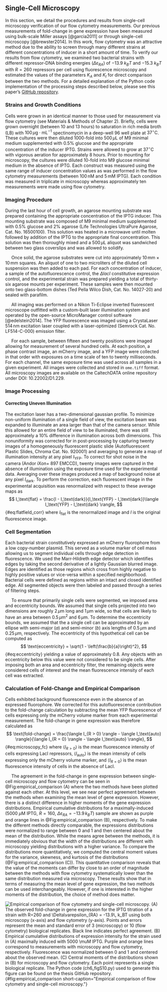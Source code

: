 ## Single-Cell Microscopy

In this section, we detail the procedures and results from single-cell
microscopy verification of our flow cytometry measurements. Our previous
measurements of fold-change in gene expression have been measured using
bulk-scale Miller assays [@garcia2011] or through single-cell microscopy [@brewster2014]. In this
work, flow cytometry was an attractive method due to the ability to
screen through many different strains at different concentrations of
inducer in a short amount of time. To verify our results from flow
cytometry, we examined two bacterial strains with different
repressor-DNA binding energies ($\Delta\varepsilon_{RA}$) of
$-13.9~k_BT$ and $-15.3~k_BT$ with $R = 260$ repressors per cell
using fluorescence microscopy and estimated the values of the parameters
$K_A$ and $K_I$ for direct comparison between the two methods. For a
detailed explanation of the Python code implementation of the processing
steps described below, please see this paper’s [GitHub
repository](https://rpgroup-pboc.github.io/mwc_induction/code/notebooks/unsupervised_gating.html).


### Strains and Growth Conditions

Cells were grown in an identical manner to those used for measurement
via flow cytometry (see Materials \& Methods of Chapter 2). Briefly, cells
were grown overnight (between 10 and 13 hours) to saturation in rich media
broth (LB) with $100\,\mu\text{g} \cdot \text{mL}^{-1}$ spectinomycin in a
deep-well 96 well plate at $37^\circ \text{C}$. These cultures were then
diluted 1000-fold into $500\,\mu\text{L}$ of M9 minimal medium supplemented
with 0.5% glucose and the appropriate concentration of the inducer IPTG.
Strains were allowed to grow at $37^\circ \text{C}$ with vigorous aeration
for approximately 8 hours. Prior to mounting for microscopy, the cultures
were diluted 10-fold into M9 glucose minimal medium in the absence of IPTG.
Each construct was measured using the same range of inducer concentration
values as was performed in the flow cytometry measurements (between
$100\,\text{nM}$ and $5\,\text{mM}$ IPTG). Each condition was measured in
triplicate in microscopy whereas approximately ten measurements were made
using flow cytometry.

### Imaging Procedure

During the last hour of cell growth, an agarose mounting substrate was
prepared containing the appropriate concentration of the IPTG inducer.
This mounting substrate was composed of M9 minimal medium supplemented
with 0.5% glucose and 2% agarose (Life Technologies UltraPure Agarose,
Cat. No. 16500100). This solution was heated in a microwave until molten
followed by addition of the IPTG to the appropriate final concentration.
This solution was then thoroughly mixed and a $500\,\mu\text{L}$
aliquot was sandwiched between two glass coverslips and was allowed to
solidify.

&nbsp;&nbsp;&nbsp;&nbsp;&nbsp;Once solid, the agarose substrates were cut
into approximately $10\,\text{mm}\times 10\,\text{mm}$ squares. An aliquot of
one to two microliters of the diluted cell suspension was then added to each
pad. For each concentration of inducer, a sample of the autofluorescence
control, the $\Delta lacI$ constitutive expression control, and the
experimental strain was prepared yielding a total of thirty-six agarose
mounts per experiment. These samples were then mounted onto two glass-bottom
dishes (Ted Pella Wilco Dish, Cat. No. 14027-20) and sealed with parafilm.

&nbsp;&nbsp;&nbsp;&nbsp;&nbsp;All imaging was performed on a Nikon Ti-Eclipse
inverted fluorescent microscope outfitted with a custom-built laser
illumination system and operated by the open-source MicroManager control
software [@edelstein2014]. The YFP fluorescence was imaged using a CrystaLaser
$514\,\text{nm}$ excitation laser coupled with a laser-optimized (Semrock
Cat. No. LF514-C-000) emission filter.

&nbsp;&nbsp;&nbsp;&nbsp;&nbsp;For each sample, between fifteen and twenty
positions were imaged allowing for measurement of several hundred cells. At each
position, a
phase contrast image, an mCherry image, and a YFP image were collected
in that order with exposures on a time scale of ten to twenty
milliseconds. For each channel, the same exposure time was used across
all samples in a given experiment. All images were collected and stored
in `ome.tiff` format. All microscopy images are available on the
CaltechDATA online repository under DOI: 10.22002/D1.229.

### Image Processing

#### Correcting Uneven Illumination

The excitation laser has a two-dimensional gaussian profile. To minimize
non-uniform illumination of a single field of view, the excitation beam
was expanded to illuminate an area larger than that of the camera
sensor. While this allowed for an entire field of view to be
illuminated, there was still approximately a 10% difference in
illumination across both dimensions. This nonuniformity was corrected
for in post-processing by capturing twenty images of a homogeneously
fluorescent plastic slide (Autofluorescent Plastic Slides, Chroma Cat.
No. 920001) and averaging to generate a map of illumination intensity at
any pixel $I_\text{YFP}$. To correct for shot noise in the camera
(Andor iXon+ 897 EMCCD), twenty images were captured in the absence of
illumination using the exposure time used for the experimental data.
Averaging over these images produced a map of background noise at any
pixel $I_\text{dark}$. To perform the correction, each fluorescent
image in the experimental acquisition was renormalized with respect to
these average maps as 
$$
I_\text{flat} = \frac{I - I_\text{dark}}{I_\text{YFP} - I_\text{dark}}\langle
I_\text{YFP} - I_\text{dark} \rangle,
$${#eq:flatfield_corr}
where $I_\text{flat}$ is the renormalized image and $I$ is the
original fluorescence image. 

### Cell Segmentation

Each bacterial strain constitutively expressed an mCherry fluorophore
from a low copy-number plasmid. This served as a volume marker of cell
mass allowing us to segment individual cells through edge detection in
fluorescence. We used the Marr-Hildreth edge detector  which identifies
edges by taking the second derivative of a lightly Gaussian blurred
image. Edges are identified as those regions which cross from highly
negative to highly positive values or vice-versa within a specified
neighborhood. Bacterial cells were defined as regions within an intact
and closed identified edge. All segmented objects were then labeled and
passed through a series of filtering steps.

&nbsp;&nbsp;&nbsp;&nbsp;&nbsp;To ensure that primarily single cells were segmented, we imposed area
and eccentricity bounds. We assumed that single cells projected into two
dimensions are roughly $2\,\mu\text{m}$ long and $1\,\mu\text{m}$
wide, so that cells are likely to have an area between
$0.5\,\mu\text{m}^2$ and $6\,\mu\text{m}$. To determine the
eccentricity bounds, we assumed that the a single cell can be
approximated by an ellipse with semi-major ($a$) and semi-minor
($b$) axis lengths of $0.5\,\mu\text{m}$ and $0.25\,\mu\text{m}$,
respectively. The eccentricity of this hypothetical cell can be computed
as 
$$
\text{eccentricity} = \sqrt{1 - \left(\frac{b}{a}\right)^2},
$${#eq:eccentricity}
yielding a value of approximately 0.8. Any objects with an eccentricity
below this value were not considered to be single cells. After imposing
both an area and eccentricity filter, the remaining objects were
considered cells of interest and the mean fluorescence intensity of
each cell was extracted.

### Calculation of Fold-Change and Empirical Comparison

Cells exhibited background fluorescence even in the absence of an
expressed fluorophore. We corrected for this autofluorescence
contribution to the fold-change calculation by subtracting the mean YFP
fluorescence of cells expressing only the mCherry volume marker from
each experimental measurement. The fold-change in gene expression was
therefore calculated as
$$
\text{fold-change} = \frac{\langle I_{R > 0} \rangle - \langle I_\text{auto}
\rangle}{\langle I_{R = 0} \rangle - \langle I_\text{auto} \rangle},
$${#eq:microscopy_fc}
where $\langle I_{R > 0}\rangle$ is the mean fluorescence intensity of cells
expressing LacI repressors, $\langle I_\text{auto}\rangle$ is the mean
intensity of cells expressing only the mCherry volume marker, and $\langle
I_{R = 0}\rangle$ is the mean fluorescence intensity of cells in the absence
of LacI. 

&nbsp;&nbsp;&nbsp;&nbsp;&nbsp;The agreement in the fold-change in gene expression between single-cell
microscopy and flow cytometry can be seen in @Fig:empirical_comparison (A) where
the two methods have been plotted against each other. At this level, we see near
perfect agreement between the methods when examining the mean level of gene
expression. However, there is a distinct difference in higher moments of the
gene expression distributions. Empirical cumulative distributions for a
maximally-induced (5000 $\mu$M IPTG, $R=160$, $\Delta\varepsilon_{RA} = -13.9\,
k_BT$) sample are shown as purple and orange lines in @Fig:empirical_comparison
(B), respectively. To make the different methods directly comparable, the
expressions distributions were normalized to range between 0 and 1 and then
centered about the mean of the distribution. While the means agree between the
methods, it is immediately obvious that the width of the distributions are
different with microscopy yielding distributions with a higher variance. To
compare the distributions more quantitatively, we computed the central moment
values for the variance, skewness, and kurtosis of the distributions
(@Fig:empirical_comparison (C)). This quantitative comparison reveals that the
value of the moments can differ by close to an order of magnitude between the
methods with flow cytometry systematically lower than the same distribution
measured via microscopy. These results show that in terms of measuring the mean
level of gene expression, the two methods can be used interchangeably. However,
if one is interested in the higher moments of the distribution, the choice of
method does matter.  

![**Empirical comparison of flow cytometry and single-cell microscopy.** (A)
The observed fold-change in gene expression for the IPTG titration of a
strain with $R=260$ and $\Delta\varepsilon_{RA} = -13.9\, k_BT$ using both
microscopy (x-axis) and flow cytometry (y-axis). Points and errors represent
the mean and standard error of 3 (microscopy) or 10 (flow cytometry)
biological replicates. Black line indicates perfect agreement. (B) Empirical
cumulative distributions of expression intensity for the strain used in (A)
maximally induced with 5000 $\mu$M IPTG. Purple and orange lines correspond
to measurements with microscopy and flow cytometry, respectively.
Fluorescence was normalized between 0 and 1 and centered about the observed
mean. (C) Central moments of the distributions shown in (B) for microscopy
and flow cytometry. Each point represents a single biological
replicate. The [Python code (`ch6_figS10.py`)](https://github.com/gchure/phd/blob/master/src/chapter_06/code/ch6_figS10.py) used to generate this figure can be found on the thesis [GitHub
repository](https://github.com/gchure/phd).  ](ch6_figS10){#fig:empirical_comparison short-caption="Empirical
comparison of flow cytometry and single-cell microscopy."}
